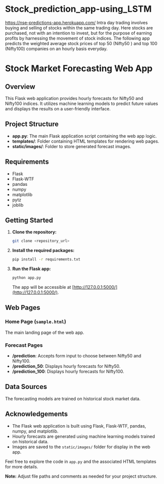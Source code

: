 # Stock_prediction_app-using_LSTM
 https://nse-predictions-app.herokuapp.com/ Intra day trading involves buying and selling of stocks within the same trading day. Here stocks are purchased, not with an intention to invest, but for the purpose of earning profits by harnessing the movement of stock indices. The following app predicts the weighted average stock prices of top 50 (Nifty50 ) and top 100 (Nifty100) companies on an hourly basis everyday. 


# Stock Market Forecasting Web App

## Overview

This Flask web application provides hourly forecasts for Nifty50 and Nifty100 indices. It utilizes machine learning models to predict future values and displays the results on a user-friendly interface.

## Project Structure

- **app.py**: The main Flask application script containing the web app logic.
- **templates/**: Folder containing HTML templates for rendering web pages.
- **static/images/**: Folder to store generated forecast images.

## Requirements

- Flask
- Flask-WTF
- pandas
- numpy
- matplotlib
- pytz
- joblib

## Getting Started

1. **Clone the repository:**
   ```bash
   git clone <repository_url>
   ```

2. **Install the required packages:**
   ```bash
   pip install -r requirements.txt
   ```

3. **Run the Flask app:**
   ```bash
   python app.py
   ```
   The app will be accessible at [http://127.0.0.1:5000/](http://127.0.0.1:5000/).

## Web Pages

### Home Page (`sample.html`)

The main landing page of the web app.

### Forecast Pages

- **/prediction**: Accepts form input to choose between Nifty50 and Nifty100.
- **/prediction_50**: Displays hourly forecasts for Nifty50.
- **/prediction_100**: Displays hourly forecasts for Nifty100.

## Data Sources

The forecasting models are trained on historical stock market data.

## Acknowledgements

- The Flask web application is built using Flask, Flask-WTF, pandas, numpy, and matplotlib.
- Hourly forecasts are generated using machine learning models trained on historical data.
- Images are saved to the `static/images/` folder for display in the web app.

Feel free to explore the code in `app.py` and the associated HTML templates for more details.

**Note:** Adjust file paths and comments as needed for your project structure.
